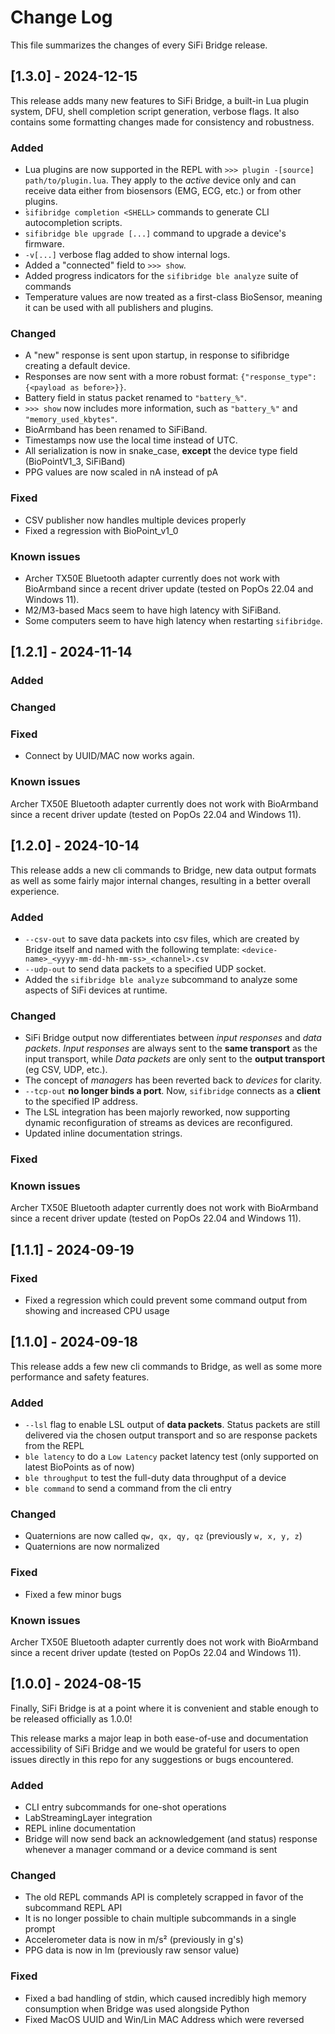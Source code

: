 # Change Log

This file summarizes the changes of every SiFi Bridge release.

## [1.3.0] - 2024-12-15

This release adds many new features to SiFi Bridge, a built-in Lua plugin system, DFU, shell completion script generation, verbose flags. It also contains some formatting changes made for consistency and robustness. 

### Added

- Lua plugins are now supported in the REPL with `>>> plugin -[source] path/to/plugin.lua`. They apply to the _active_ device only and can receive data either from biosensors (EMG, ECG, etc.) or from other plugins.
- ̀`sifibridge completion <SHELL>` commands to generate CLI autocompletion scripts.
- `sifibridge ble upgrade [...]` command to upgrade a device's firmware.
- `-v[...]` verbose flag added to show internal logs.
- Added a "connected" field to `>>> show`.
- Added progress indicators for the `sifibridge ble analyze` suite of commands
- Temperature values are now treated as a first-class BioSensor, meaning it can be used with all publishers and plugins.

### Changed

- A "new" response is sent upon startup, in response to sifibridge creating a default device.
- Responses are now sent with a more robust format: `{"response_type": {<payload as before>}}`.
- Battery field in status packet renamed to `"battery_%"`.
- `>>> show` now includes more information, such as `"battery_%"` and `"memory_used_kbytes"`.
- BioArmband has been renamed to SiFiBand.
- Timestamps now use the local time instead of UTC.
- All serialization is now in snake_case, **except** the device type field (BioPointV1_3, SiFiBand)
- PPG values are now scaled in nA instead of pA

### Fixed

- CSV publisher now handles multiple devices properly
- Fixed a regression with BioPoint_v1_0
  
### Known issues

- Archer TX50E Bluetooth adapter currently does not work with BioArmband since a recent driver update (tested on PopOs 22.04 and Windows 11).
- M2/M3-based Macs seem to have high latency with SiFiBand.
- Some computers seem to have high latency when restarting `sifibridge`.

## [1.2.1] - 2024-11-14

### Added

### Changed

### Fixed

- Connect by UUID/MAC now works again.

### Known issues

Archer TX50E Bluetooth adapter currently does not work with BioArmband since a recent driver update (tested on PopOs 22.04 and Windows 11).

## [1.2.0] - 2024-10-14

This release adds a new cli commands to Bridge, new data output formats as well as some fairly major internal changes, resulting in a better overall experience.

### Added

- `--csv-out` to save data packets into csv files, which are created by Bridge itself and named with the following template: `<device-name>_<yyyy-mm-dd-hh-mm-ss>_<channel>.csv`
- `--udp-out` to send data packets to a specified UDP socket.
- Added the `sifibridge ble analyze` subcommand to analyze some aspects of SiFi devices at runtime.

### Changed

- SiFi Bridge output now differentiates between _input responses_ and _data packets_. _Input responses_ are always sent to the **same transport** as the input transport, while _Data packets_ are only sent to the **output transport** (eg CSV, UDP, etc.).
- The concept of _managers_ has been reverted back to _devices_ for clarity.
- `--tcp-out` **no longer binds a port**. Now, `sifibridge` connects as a **client** to the specified IP address.
- The LSL integration has been majorly reworked, now supporting dynamic reconfiguration of streams as devices are reconfigured.
- Updated inline documentation strings.

### Fixed

### Known issues

Archer TX50E Bluetooth adapter currently does not work with BioArmband since a recent driver update (tested on PopOs 22.04 and Windows 11).

## [1.1.1] - 2024-09-19

### Fixed

- Fixed a regression which could prevent some command output from showing and increased CPU usage

## [1.1.0] - 2024-09-18

This release adds a few new cli commands to Bridge, as well as some more performance and safety features.

### Added

- `--lsl` flag to enable LSL output of **data packets**. Status packets are still delivered via the chosen output transport and so are response packets from the REPL
- `ble latency` to do a `Low Latency` packet latency test (only supported on latest BioPoints as of now)
- `ble throughput` to test the full-duty data throughput of a device
- `ble command` to send a command from the cli entry

### Changed

- Quaternions are now called `qw, qx, qy, qz` (previously `w, x, y, z`)
- Quaternions are now normalized

### Fixed

- Fixed a few minor bugs

### Known issues

Archer TX50E Bluetooth adapter currently does not work with BioArmband since a recent driver update (tested on PopOs 22.04 and Windows 11).

## [1.0.0] - 2024-08-15

Finally, SiFi Bridge is at a point where it is convenient and stable enough to be released officially as 1.0.0!

This release marks a major leap in both ease-of-use and documentation accessibility of SiFi Bridge and we would be grateful for users to open issues directly in this repo for any suggestions or bugs encountered.

### Added

- CLI entry subcommands for one-shot operations
- LabStreamingLayer integration
- REPL inline documentation
- Bridge will now send back an acknowledgement (and status) response whenever a manager command or a device command is sent

### Changed

- The old REPL commands API is completely scrapped in favor of the subcommand REPL API
- It is no longer possible to chain multiple subcommands in a single prompt
- Accelerometer data is now in m/s² (previously in g's)
- PPG data is now in lm (previously raw sensor value)

### Fixed

- Fixed a bad handling of stdin, which caused incredibly high memory consumption when Bridge was used alongside Python
- Fixed MacOS UUID and Win/Lin MAC Address which were reversed
